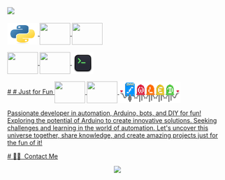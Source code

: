 ## 
 <div>
  <a href="https://github.com/Marcos-Reckers">
      <img height="180em" src="https://github-readme-stats.vercel.app/api/top-langs/?username=Marcos-Reckers&layout=compact&langs_count=16&theme=dracula"/>
  <!-- <img height="180em" src="https://github-readme-stats.vercel.app/api?username=Marcos-Reckers&show_icons=true&theme=dracula&include_all_commits=true&count_private=true"/>-->
     
</div>

<div style="display: inline_block"><br>
 
  <img align="center" height="50" width="70" src="https://raw.githubusercontent.com/devicons/devicon/master/icons/python/python-original.svg">
  <img align="center" height="50" width="70" src="https://cdn.jsdelivr.net/gh/devicons/devicon/icons/cplusplus/cplusplus-original.svg">       
  <img align="center" height="50" width="70" src="https://cdn.jsdelivr.net/gh/devicons/devicon/icons/c/c-original.svg">
  
</div>

<div style="display: inline_block"><br>

  <img align="center" height="50" width="70" src="https://cdn.jsdelivr.net/gh/devicons/devicon/icons/docker/docker-original-wordmark.svg"> 
  <img align="center" height="50" width="70" src="https://cdn.jsdelivr.net/gh/devicons/devicon/icons/git/git-original.svg">
  <img align="center" height="50" width="50" src="https://github.com/dhanishgajjar/terminal-icons/blob/master/png/dracula.png?raw=true">
</div>


<div style="display: inline_block"><br>
    # # Just for Fun
    <img align="center" height="50" width="70" src="https://cdn.jsdelivr.net/gh/devicons/devicon/icons/ubuntu/ubuntu-plain.svg">
    <img align="center" height="50" width="70" src="https://cdn.jsdelivr.net/gh/devicons/devicon/icons/arduino/arduino-original-wordmark.svg">
    <img align="center" height="50" width="140" src="https://github.com/Aircoookie/WLED/blob/main/images/wled_logo_akemi.png?raw=true">
    <p>Passionate developer in automation, Arduino, bots, and DIY for fun! Exploring the potential of Arduino to create innovative solutions. Seeking challenges and learning in the world of automation. Let's uncover this universe together, share knowledge, and create amazing projects just for the fun of it!</p>
   
  </div>
  
  

 
<div> 
# 🤝🏻 &nbsp;Contact Me

<p align="center">
<a href="mailto:marcoskurth.r@gmail.com"><img src="https://img.shields.io/badge/-marcoskurth.r@gmail.com-D14836?style=flat&logo=Gmail&logoColor=white"/></a>
</p>
</div>
